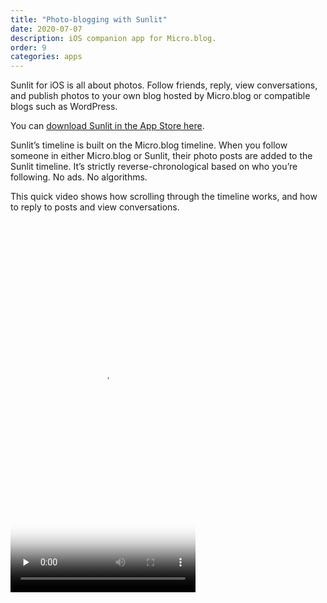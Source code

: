 ```yaml
---
title: "Photo-blogging with Sunlit"
date: 2020-07-07
description: iOS companion app for Micro.blog.
order: 9
categories: apps
---
```


Sunlit for iOS is all about photos. Follow friends, reply, view conversations, and publish photos to your own blog hosted by Micro.blog or compatible blogs such as WordPress.

You can [download Sunlit in the App Store here](https://itunes.apple.com/us/app/sunlit/id1334727769?ls=1&mt=8).

Sunlit’s timeline is built on the Micro.blog timeline. When you follow someone in either Micro.blog or Sunlit, their photo posts are added to the Sunlit timeline. It’s strictly reverse-chronological based on who you’re following. No ads. No algorithms.

This quick video shows how scrolling through the timeline works, and how to reply to posts and view conversations.

<video src="https://www.manton.org/uploads/2020/3fb7e03cf8.mov" poster="https://www.manton.org/uploads/2020/93022ff866.png" width="296" height="594" style="max-width: 296px;" alt="Sunlit screencast" controls="controls" playsinline="playsinline" preload="none" />

----

For Sunlit 3.0, we’ve redesigned the new post screen to be faster and more flexible than the previous version. It’s great for posting a quick single photo, but it can scale up to full blog posts with multiple sections of text and photos

Sunlit lets you structure the blog post in sections that can each have one or more photos. It then uploads the photos to your blog along with the HTML layout for the post.

<a href="https://www.manton.org/uploads/2020/7dd04599d9.png"><img src="https://www.manton.org/uploads/2020/7dd04599d9.png" alt="Sunlit screenshot" border="0" width="207" height="447" style="width: 207px;" /></a>

----

Both Sunlit and Micro.blog use Discover to help you find people to follow. Because Sunlit is all about photos, Sunlit takes the usual Discover sections from Micro.blog, but shows only the photos from each section instead of all post types.

For example, tapping on 📚 at the top of Discover will show microblog posts that have used the books emoji along with a photo, which will often be a book cover or other photo of the book. Tapping on 🧶 will usually show people’s knitting or crochet projects. Tapping on ☕️ will show coffee-related photos. Tapping on 🍞 will show baking.

<a href="https://www.manton.org/uploads/2020/6e9d20c599.png"><img src="https://www.manton.org/uploads/2020/6e9d20c599.png" alt="Discover knitting screenshot" border="0" width="207" height="448" style="width: 207px;" /></a>   <a href="https://www.manton.org/uploads/2020/67a6cd2bee.png"><img src="https://www.manton.org/uploads/2020/67a6cd2bee.png" alt="Discover coffee screenshot" border="0" width="207" height="448" style="width: 207px;" /></a>   <a href="https://www.manton.org/uploads/2020/5a3010587a.png"><img src="https://www.manton.org/uploads/2020/5a3010587a.png" alt="Discover bread screenshot" border="0" width="207" height="448" style="width: 207px;" /></a>

It’s a great way to discover people to follow even if they haven’t posted a recent photo that you might see in the main 📷 photos section.

----

Micro.blog is based on blogs and IndieWeb standards so that it can integrate well with the rest of the web, not be walled off like a silo. One aspect of this is that you can follow many blogs in Micro.blog even if the author of the blog hasn’t registered on Micro.blog yet, similar to how you can subscribe to blogs in a feed reader like NetNewsWire or Feedbin.

For Sunlit, there’s special support for searching for Tumblr blogs so that they are easy to follow directly from within Sunlit. Use the search under the Discover tab to enter the domain name to follow, as shown in this series of screenshots:

<a href="https://www.manton.org/uploads/2020/401179678e.png"><img src="https://www.manton.org/uploads/2020/401179678e.png" alt="Search screenshot" border="0" width="207" height="448" style="width: 207px;" /></a> &nbsp; <a href="https://www.manton.org/uploads/2020/e74002a36d.png"><img src="https://www.manton.org/uploads/2020/e74002a36d.png" alt="Tumblr result" border="0" width="207" height="448" style="width: 207px;" /></a> &nbsp; <a href="https://www.manton.org/uploads/2020/63e178c764.png"><img src="https://www.manton.org/uploads/2020/63e178c764.png" alt="Tumblr profile" border="0" width="207" height="448" style="width: 207px;" /></a>

There is expanded support for following other blogs and even Mastodon users in Micro.blog itself. You can always use Micro.blog to find a blog to follow, then go back to Sunlit and those posts will appear in the Sunlit timeline.
